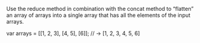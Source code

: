 Use the reduce method in combination with the concat method to “flatten” an array of arrays into a single array that has all the elements of the input arrays.

var arrays = [[1, 2, 3], [4, 5], [6]];
// → [1, 2, 3, 4, 5, 6]

